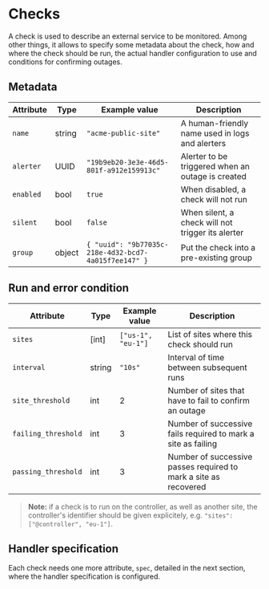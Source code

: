 # Checks

A check is used to describe an external service to be monitored. Among other things, it allows to specify some metadata about the check, how and where the check should be run, the actual handler configuration to use and conditions for confirming outages.

## Metadata

| Attribute | Type   | Example value                                        | Description                                       |
| --------- | ------ | ---------------------------------------------------- | ------------------------------------------------- |
| `name`    | string | `"acme-public-site"`                                 | A human-friendly name used in logs and alerters   |
| `alerter` | UUID   | `"19b9eb20-3e3e-46d5-801f-a912e159913c"`             | Alerter to be triggered when an outage is created |
| `enabled` | bool   | `true`                                               | When disabled, a check will not run               |
| `silent`  | bool   | `false`                                              | When silent, a check will not trigger its alerter |
| `group`   | object | `{ "uuid": "9b77035c-218e-4d32-bcd7-4a015f7ee147" }` | Put the check into a pre-existing group           |

## Run and error condition

| Attribute           | Type   | Example value      | Description                                                      |
| ------------------- | ------ | ------------------ | ---------------------------------------------------------------- |
| `sites`             | [int]  | `["us-1", "eu-1"]` | List of sites where this check should run                        |
| `interval`          | string | `"10s"`            | Interval of time between subsequent runs                         |
| `site_threshold`    | int    | 2                  | Number of sites that have to fail to confirm an outage           |
| `failing_threshold` | int    | 3                  | Number of successive fails required to mark a site as failing    |
| `passing_threshold` | int    | 3                  | Number of successive passes required to mark a site as recovered |

> **Note:** if a check is to run on the controller, as well as another site, the controller's identifier should be given explicitely, e.g. `"sites": ["@controller", "eu-1"]`.

## Handler specification

Each check needs one more attribute, `spec`, detailed in the next section, where the handler specification is configured.

